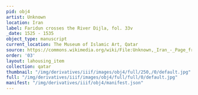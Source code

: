 ```yaml
---
pid: obj4
artist: Unknown
location: Iran
label: Faridun crosses the River Dijla, fol. 33v
_date: 1525 - 1535
object_type: manuscript
current_location: The Museum of Islamic Art, Qatar
source: https://commons.wikimedia.org/wiki/File:Unknown,_Iran_-_Page_from_the_Shahnama_of_Shah_Tahmasp_-_Google_Art_Project.jpg
order: '03'
layout: lahousing_item
collection: qatar
thumbnail: "/img/derivatives/iiif/images/obj4/full/250,/0/default.jpg"
full: "/img/derivatives/iiif/images/obj4/full/full/0/default.jpg"
manifest: "/img/derivatives/iiif/obj4/manifest.json"
---
```

